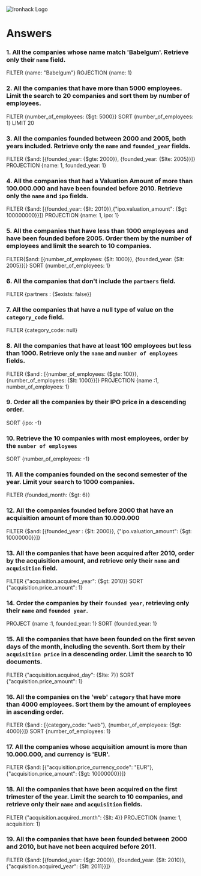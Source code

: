 ![Ironhack Logo](https://i.imgur.com/1QgrNNw.png)

# Answers

### 1. All the companies whose name match 'Babelgum'. Retrieve only their `name` field.

FILTER {name: "Babelgum"}
ROJECTION {name: 1}

### 2. All the companies that have more than 5000 employees. Limit the search to 20 companies and sort them by **number of employees**.

FILTER {number_of_employees: {$gt: 5000}}
SORT {number_of_employees: 1}
LIMIT 20

### 3. All the companies founded between 2000 and 2005, both years included. Retrieve only the `name` and `founded_year` fields.

FILTER {$and: [{founded_year: {$gte: 2000}}, {founded_year: {$lte: 2005}}]}
PROJECTION {name: 1, founded_year: 1}

### 4. All the companies that had a Valuation Amount of more than 100.000.000 and have been founded before 2010. Retrieve only the `name` and `ipo` fields.

FILTER {$and: [{founded_year: {$lt: 2010}},{"ipo.valuation_amount": {$gt: 100000000}}]}
PROJECTION {name: 1, ipo: 1}

### 5. All the companies that have less than 1000 employees and have been founded before 2005. Order them by the number of employees and limit the search to 10 companies.

FILTER{$and: [{number_of_employees: {$lt: 1000}}, {founded_year: {$lt: 2005}}]}
SORT {number_of_employees: 1}

### 6. All the companies that don't include the `partners` field.

FILTER {partners : {$exists: false}}

### 7. All the companies that have a null type of value on the `category_code` field.
FILTER {category_code: null}

### 8. All the companies that have at least 100 employees but less than 1000. Retrieve only the `name` and `number of employees` fields.

FILTER {$and : [{number_of_employees: {$gte: 100}}, {number_of_employees: {$lt: 1000}}]}
PROJECTION {name :1, number_of_employees: 1}

### 9. Order all the companies by their IPO price in a descending order.

SORT {ipo: -1}

### 10. Retrieve the 10 companies with most employees, order by the `number of employees`

SORT {number_of_employees: -1}

### 11. All the companies founded on the second semester of the year. Limit your search to 1000 companies.

FILTER {founded_month: {$gt: 6}}

### 12. All the companies founded before 2000 that have an acquisition amount of more than 10.000.000

FILTER {$and: [{founded_year : {$lt: 2000}}, {"ipo.valuation_amount": {$gt: 10000000}}]}

### 13. All the companies that have been acquired after 2010, order by the acquisition amount, and retrieve only their `name` and `acquisition` field.

FILTER {"acquisition.acquired_year": {$gt: 2010}}
SORT {"acquisition.price_amount": 1}

### 14. Order the companies by their `founded year`, retrieving only their `name` and `founded year`.

PROJECT {name :1, founded_year: 1}
SORT {founded_year: 1}

### 15. All the companies that have been founded on the first seven days of the month, including the seventh. Sort them by their `acquisition price` in a descending order. Limit the search to 10 documents.

FILTER {"acquisition.acquired_day": {$lte: 7}}
SORT {"acquisition.price_amount": 1}

### 16. All the companies on the 'web' `category` that have more than 4000 employees. Sort them by the amount of employees in ascending order.

FILTER {$and : [{category_code: "web"}, {number_of_employees: {$gt: 4000}}]}
SORT {number_of_employees: 1}

### 17. All the companies whose acquisition amount is more than 10.000.000, and currency is 'EUR'.

FILTER {$and: [{"acquisition.price_currency_code": "EUR"}, {"acquisition.price_amount": {$gt: 10000000}}]}

### 18. All the companies that have been acquired on the first trimester of the year. Limit the search to 10 companies, and retrieve only their `name` and `acquisition` fields.

FILTER {"acquisition.acquired_month": {$lt: 4}}
PROJECTION {name: 1, acquisition: 1}

### 19. All the companies that have been founded between 2000 and 2010, but have not been acquired before 2011.
FILTER {$and: [{founded_year: {$gt: 2000}}, {founded_year: {$lt: 2010}}, {"acquisition.acquired_year": {$lt: 2011}}]}
